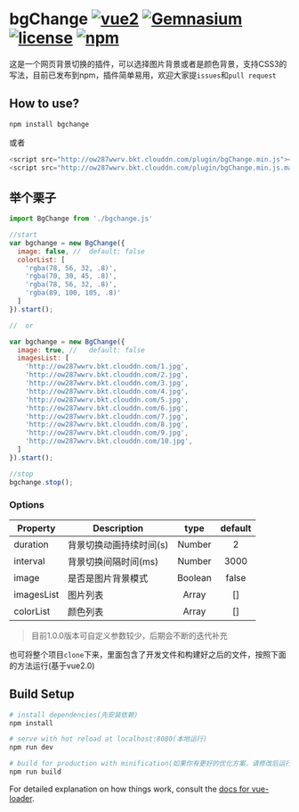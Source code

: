 # bgChange    [![vue2](https://img.shields.io/badge/vue-2.x-brightgreen.svg)](https://vuejs.org/) [![Gemnasium](https://img.shields.io/gemnasium/mathiasbynens/he.svg)](https://github.com/duenyang/bgChange) [![license](https://img.shields.io/github/license/mashape/apistatus.svg)](https://github.com/duenyang/bgChange) [![npm](https://img.shields.io/npm/v/bgchange.svg)](https://github.com/duenyang/bgChange)

这是一个网页背景切换的插件，可以选择图片背景或者是颜色背景，支持CSS3的写法，目前已发布到npm，插件简单易用，欢迎大家提`issues`和`pull request`

## How to use?

```bash
npm install bgchange
```

或者

```javaScript
<script src="http://ow287wwrv.bkt.clouddn.com/plugin/bgChange.min.js"></script>
<script src="http://ow287wwrv.bkt.clouddn.com/plugin/bgChange.min.js.map"></script>
```

## 举个栗子

```JavaScript
import BgChange from './bgchange.js'
```

```JavaScript
//start
var bgchange = new BgChange({
  image: false, //	default: false
  colorList: [
    'rgba(78, 56, 32, .8)',
    'rgba(70, 30, 45, .8)',
    'rgba(78, 56, 32, .8)',
    'rgba(89, 100, 105, .8)'
  ]
}).start();

//	or

var bgchange = new BgChange({
  image: true, //	default: false
  imagesList: [
    'http://ow287wwrv.bkt.clouddn.com/1.jpg',
    'http://ow287wwrv.bkt.clouddn.com/2.jpg',
    'http://ow287wwrv.bkt.clouddn.com/3.jpg',
    'http://ow287wwrv.bkt.clouddn.com/4.jpg',
    'http://ow287wwrv.bkt.clouddn.com/5.jpg',
    'http://ow287wwrv.bkt.clouddn.com/6.jpg',
    'http://ow287wwrv.bkt.clouddn.com/7.jpg',
    'http://ow287wwrv.bkt.clouddn.com/8.jpg',
    'http://ow287wwrv.bkt.clouddn.com/9.jpg',
    'http://ow287wwrv.bkt.clouddn.com/10.jpg',
  ]
}).start();

//stop
bgchange.stop();
```

### Options
|    Property    |    Description   |   type   |	default	|
| -----------------  | ---------------- | :--------: | :----------: |
| duration       | 背景切换动画持续时间(s) | Number| 2 |
| interval       | 背景切换间隔时间(ms) | Number | 3000 |
| image  | 是否是图片背景模式 | Boolean | false |
| imagesList     | 图片列表 | Array | [] |
| colorList     | 颜色列表 | Array | [] |

>	目前1.0.0版本可自定义参数较少，后期会不断的迭代补充


也可将整个项目`clone`下来，里面包含了开发文件和构建好之后的文件，按照下面的方法运行(基于vue2.0)

## Build Setup

``` bash
# install dependencies(先安装依赖)
npm install

# serve with hot reload at localhost:8080(本地运行)
npm run dev

# build for production with minification(如果你有更好的优化方案，请修改后运行下面的方法再`pull request`)
npm run build
```

For detailed explanation on how things work, consult the [docs for vue-loader](http://vuejs.github.io/vue-loader).
